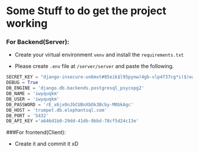 # Some Stuff to do get the project working

### For Backend(Server):

* Create your virtual environment `venv` and install the `requirements.txt`

* Please create `.env` file at `/server/server` and paste the following.

```python
SECRET_KEY = "django-insecure-un6mxt#85eik$l95pynw)4gb-vlp4f37cg*i($)oag*8(bxht$"
DEBUG = True
DB_ENGINE = 'django.db.backends.postgresql_psycopg2'
DB_NAME = 'iwyquqkm'
DB_USER = 'iwyquqkm'
DB_PASSWORD = 'rE_x6jx0nJbCUBnXbOk3Bcby-M0bkAgc'
DB_HOST = 'trumpet.db.elephantsql.com' 
DB_PORT = '5432'
DB_API_KEY ='a646d1b0-29dd-41db-9bbd-78cf5d24c13e'
```

###For frontend(Client):

* Create it and commit it xD 
